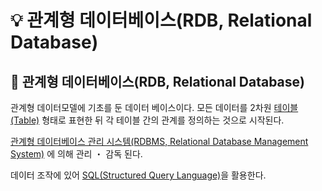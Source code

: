 # 💡 관계형 데이터베이스(RDB, Relational Database)

## 📌 관계형 데이터베이스(RDB, Relational Database)

관계형 데이터모델에 기초를 둔 데이터 베이스이다. 모든 데이터를 2차원 [테이블(Table)](테이블/테이블(Table).md) 형태로 표현한 뒤 각 테이블 간의 관계를 정의하는 것으로 시작된다.

[관계형 데이터베이스 관리 시스템(RDBMS, Relational Database Management System)](관계형%20데이터베이스%20관리%20시스템(RDBMS,%20Relational%20Database%20Management%20System).md) 에 의해 관리 ・ 감독 된다.

데이터 조작에 있어 [SQL(Structured Query Language)](SQL(Structured%20Query%20Language).md)을 활용한다.
